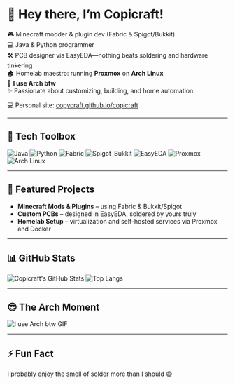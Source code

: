 # 👋 Hey there, I’m **Copicraft**!

🎮 Minecraft modder & plugin dev (Fabric & Spigot/Bukkit)  
💻 Java & Python programmer  
🛠️ PCB designer via EasyEDA—nothing beats soldering and hardware tinkering  
🏠 Homelab maestro: running **Proxmox** on **Arch Linux**  
🐧 **I use Arch btw**  
✨ Passionate about customizing, building, and home automation

💻 Personal site: [copycraft.github.io/copicraft](https://copycraft.github.io/copicraft/)

---

## 🧰 Tech Toolbox

![Java](https://img.shields.io/badge/-Java-007396?style=for-the-badge&logo=java&logoColor=white)
![Python](https://img.shields.io/badge/-Python-3776AB?style=for-the-badge&logo=python&logoColor=white)
![Fabric](https://img.shields.io/badge/-Fabric-125E8A?style=for-the-badge&logo=fabric&logoColor=white)
![Spigot_Bukkit](https://img.shields.io/badge/-Spigot_Bukkit-000000?style=for-the-badge&logo=spigot&logoColor=white)
![EasyEDA](https://img.shields.io/badge/-EasyEDA-F48120?style=for-the-badge&logo=easyeda&logoColor=white)
![Proxmox](https://img.shields.io/badge/-Proxmox-CC0000?style=for-the-badge&logo=proxmox&logoColor=white)
![Arch Linux](https://img.shields.io/badge/-Arch_Linux-1793D1?style=for-the-badge&logo=archlinux&logoColor=white)

---

## 🚀 Featured Projects

- **Minecraft Mods & Plugins** – using Fabric & Bukkit/Spigot  
- **Custom PCBs** – designed in EasyEDA, soldered by yours truly  
- **Homelab Setup** – virtualization and self-hosted services via Proxmox and Docker

---

## 📊 GitHub Stats

![Copicraft's GitHub Stats](https://github-readme-stats.vercel.app/api?username=copycraft&show_icons=true&theme=tokyonight&hide_title=true)  ![Top Langs](https://github-readme-stats.vercel.app/api/top-langs/?username=copycraft&layout=compact&theme=tokyonight)

---

## 😎 The Arch Moment

![I use Arch btw GIF](https://media1.tenor.com/m/5ibxr0zb3HcAAAAd/i-use-arch-btw-use.gif)  

---

## ⚡ Fun Fact  
I probably enjoy the smell of solder more than I should 😄
